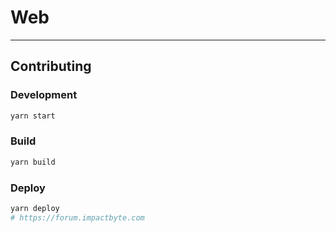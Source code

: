 # Web

--------------------------------------------------------------------------------

## Contributing

### Development

```sh
yarn start
```

### Build

```sh
yarn build
```

### Deploy

```sh
yarn deploy
# https://forum.impactbyte.com
```

